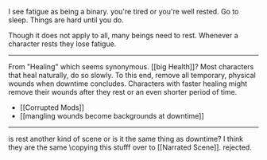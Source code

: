 I see fatigue as being a binary. you're tired or you're well rested. Go to sleep. Things are hard until you do.

Though it does not apply to all, many beings need to rest. Whenever a character rests they lose fatigue.

----

From "Healing" which seems synonymous. [[big Health]]?
Most characters that heal naturally, do so slowly. To this end, remove all temporary, physical wounds when downtime concludes. Characters with faster healing might remove their wounds after they rest or an even shorter period of time.

- [[Corrupted Mods]]
- [[mangling wounds become backgrounds at downtime]]

---

is rest another kind of scene or is it the same thing as downtime? I think they are the same
\copying this stufff over to [[Narrated Scene]]. rejected.